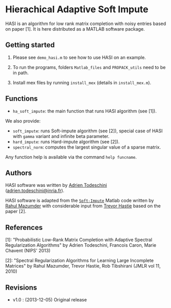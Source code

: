 Hierachical Adaptive Soft Impute
======================================

HASI is an algorithm for low rank matrix completion with noisy entries based on paper [1].
It is here distributed as a MATLAB software package.

Getting started
---------------
1. Please see `demo_hasi.m` to see how to use HASI on an example.

2. To run the programs, folders `Matlab_files` and `PROPACK_utils` need to be in path.

3. Install mex files by running `install_mex` (details in `install_mex.m`).

Functions
---------
* `ha_soft_impute`: the main function that runs HASI algorithm (see [1]).

We also provide:

* `soft_impute`: runs Soft-impute algorithm (see [2]), special case of HASI with `gamma` variant and infinite beta parameter.
* `hard_impute`: runs Hard-impute algorithm (see [2]).
* `spectral_norm`: computes the largest singular value of a sparse matrix.

Any function help is available via the command `help funcname`.

Authors
-------
HASI software was written by [Adrien Todeschini](http://adrtod.github.io) (<adrien.todeschini@inria.fr>).

HASI software is adapted from the [`Soft-Impute`](http://www.mit.edu/~rahulmaz/software.html) Matlab code written by [Rahul Mazumder](http://www.mit.edu/~rahulmaz/) with considerable input from 
[Trevor Hastie](https://web.stanford.edu/~hastie/)  based on the paper [2].

References
----------
[1]: "Probabilistic Low-Rank Matrix Completion with Adaptive Spectral Regularization Algorithms" 
by Adrien Todeschini, Francois Caron, Marie Chavent (NIPS' 2013)

[2]: "Spectral Regularization Algorithms for Learning Large Incomplete Matrices"
 by Rahul Mazumder, Trevor Hastie, Rob Tibshirani (JMLR vol 11, 2010)

Revisions
----------
- v1.0 : (2013-12-05) Original release


